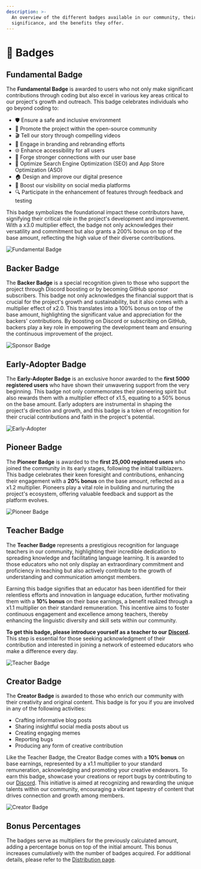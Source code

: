 ```yaml
---
description: >-
  An overview of the different badges available in our community, their
  significance, and the benefits they offer.
---
```


# 🥇 Badges

## Fundamental Badge

The **Fundamental Badge** is awarded to users who not only make significant contributions through coding but also excel in various key areas critical to our project's growth and outreach. This badge celebrates individuals who go beyond coding to:

* 🛡️ Ensure a safe and inclusive environment
* 🚀 Promote the project within the open-source community
* 🎬 Tell our story through compelling videos
* 🎨 Engage in branding and rebranding efforts
* 🌐 Enhance accessibility for all users
* 🤝 Forge stronger connections with our user base
* 🚀 Optimize Search Engine Optimization (SEO) and App Store Optimization (ASO)
* 🏠 Design and improve our digital presence
* 📣 Boost our visibility on social media platforms
* 🔍 Participate in the enhancement of features through feedback and testing

This badge symbolizes the foundational impact these contributors have, signifying their critical role in the project's development and improvement. With a x3.0 multiplier effect, the badge not only acknowledges their versatility and commitment but also grants a 200% bonus on top of the base amount, reflecting the high value of their diverse contributions.

![Fundamental Badge](../.gitbook/assets/contributor.png)

## **Backer** Badge

The **Backer Badge** is a special recognition given to those who support the project through Discord boosting or by becoming GitHub sponsor subscribers. This badge not only acknowledges the financial support that is crucial for the project's growth and sustainability, but it also comes with a multiplier effect of x2.0. This translates into a 100% bonus on top of the base amount, highlighting the significant value and appreciation for the backers' contributions. By boosting on Discord or subscribing on GitHub, backers play a key role in empowering the development team and ensuring the continuous improvement of the project.

![Sponsor Badge](../.gitbook/assets/sponsor.png)

## Early-Adopter Badge

The **Early-Adopter Badge** is an exclusive honor awarded to the **first 5000 registered users** who have shown their unwavering support from the very beginning. This badge not only commemorates their pioneering spirit but also rewards them with a multiplier effect of x1.5, equating to a 50% bonus on the base amount. Early adopters are instrumental in shaping the project's direction and growth, and this badge is a token of recognition for their crucial contributions and faith in the project's potential.

![Early-Adopter](../.gitbook/assets/early-adopter.png)

## Pioneer Badge

The **Pioneer Badge** is awarded to the **first 25,000 registered users** who joined the community in its early stages, following the initial trailblazers. This badge celebrates their keen foresight and contributions, enhancing their engagement with a **20% bonus** on the base amount, reflected as a x1.2 multiplier. Pioneers play a vital role in building and nurturing the project's ecosystem, offering valuable feedback and support as the platform evolves.

![Pioneer Badge](../.gitbook/assets/pioneer.png)

## Teacher Badge

The **Teacher Badge** represents a prestigious recognition for language teachers in our community, highlighting their incredible dedication to spreading knowledge and facilitating language learning. It is awarded to those educators who not only display an extraordinary commitment and proficiency in teaching but also actively contribute to the growth of understanding and communication amongst members.

Earning this badge signifies that an educator has been identified for their relentless efforts and innovation in language education, further motivating them with a **10% bonus** on their base earnings, a benefit realized through a x1.1 multiplier on their standard remuneration. This incentive aims to foster continuous engagement and excellence among teachers, thereby enhancing the linguistic diversity and skill sets within our community.

**To get this badge, please introduce yourself as a teacher to our** [**Discord**](https://discord.langx.io)**.** This step is essential for those seeking acknowledgment of their contribution and interested in joining a network of esteemed educators who make a difference every day.

![Teacher Badge](../.gitbook/assets/teacher.png)

## Creator Badge

The **Creator Badge** is awarded to those who enrich our community with their creativity and original content. This badge is for you if you are involved in any of the following activities:

* Crafting informative blog posts
* Sharing insightful social media posts about us
* Creating engaging memes
* Reporting bugs
* Producing any form of creative contribution

Like the Teacher Badge, the Creator Badge comes with a **10% bonus** on base earnings, represented by a x1.1 multiplier to your standard remuneration, acknowledging and promoting your creative endeavors. To earn this badge, showcase your creations or report bugs by contributing to our [Discord](https://discord.langx.io). This initiative is aimed at recognizing and rewarding the unique talents within our community, encouraging a vibrant tapestry of content that drives connection and growth among members.

![Creator Badge](../.gitbook/assets/creator.png)

## Bonus Percentages

The badges serve as multipliers for the previously calculated amount, adding a percentage bonus on top of the initial amount. This bonus increases cumulatively with the number of badges acquired. For additional details, please refer to the [Distribution page](../token/distibution.md#bonus-percentages).
